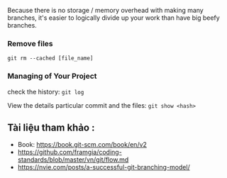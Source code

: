 

Because there is no storage / memory overhead with making many branches, it's easier to logically divide up your work than have big beefy branches.

### Remove files
`git rm --cached [file_name]`


### Managing of Your Project

check the history: `git log`

View the details particular commit and the files: `git show <hash>`


## Tài liệu tham khảo : 

* Book: https://book.git-scm.com/book/en/v2
* https://github.com/framgia/coding-standards/blob/master/vn/git/flow.md
* https://nvie.com/posts/a-successful-git-branching-model/